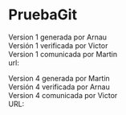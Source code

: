 ﻿# PruebaGit
Version 1 generada por Arnau    
Versión 1 verificada por Victor    
Version 1 comunicada por Martin    
url:

Version 4 generada por Martin       
Versión 4 verificada por Arnau      
Version 4 comunicada por Victor    
URL:
